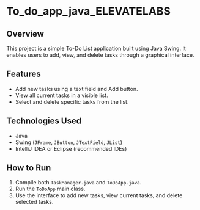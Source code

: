 # To_do_app_java_ELEVATELABS

## Overview
This project is a simple To-Do List application built using Java Swing. It enables users to add, view, and delete tasks through a graphical interface.

## Features
- Add new tasks using a text field and Add button.
- View all current tasks in a visible list.
- Select and delete specific tasks from the list.

## Technologies Used
- Java
- Swing (`JFrame`, `JButton`, `JTextField`, `JList`)
- IntelliJ IDEA or Eclipse (recommended IDEs)

## How to Run
1. Compile both `TaskManager.java` and `ToDoApp.java`.
2. Run the `ToDoApp` main class.
3. Use the interface to add new tasks, view current tasks, and delete selected tasks.


